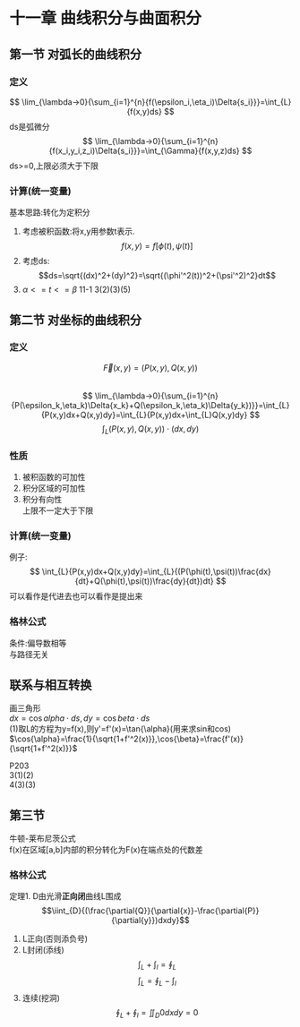 # 十一章 曲线积分与曲面积分  
## 第一节 对弧长的曲线积分  
### 定义  
$$ \lim_{\lambda→0}{\sum_{i=1}^{n}{f(\epsilon_i,\eta_i)\Delta{s_i}}}=\int_{L}{f(x,y)ds} $$
ds是弧微分  
$$ \lim_{\lambda→0}{\sum_{i=1}^{n}{f(x_i,y_i,z_i)\Delta{s_i}}}=\int_{\Gamma}{f(x,y,z)ds} $$
ds>=0,上限必须大于下限  
### 计算(统一变量)  
基本思路:转化为定积分  
1. 考虑被积函数:将x,y用参数t表示.  
$$f(x,y)=f[\phi(t),\psi(t)]$$
2. 考虑ds:
$$ds=\sqrt{(dx)^2+(dy)^2}=\sqrt{(\phi'^2(t))^2+(\psi'^2)^2}dt$$
3. $\alpha<=t<=\beta$
11-1 3(2)(3)(5)

## 第二节 对坐标的曲线积分  
### 定义  
$$ \vec{F}(x,y)=(P(x,y),Q(x,y)) $$  
$$ \lim_{\lambda→0}{\sum_{i=1}^{n}{P(\epsilon_k,\eta_k)\Delta{x_k}+Q(\epsilon_k,\eta_k)\Delta{y_k})}}=\int_{L}{P(x,y)dx+Q(x,y)dy}=\int_{L}{P(x,y)dx+\int_{L}Q(x,y)dy} $$
$$\int_{L}{(P(x,y),Q(x,y))\cdot(dx,dy)}$$
### 性质  
1. 被积函数的可加性  
2. 积分区域的可加性  
3. 积分有向性  
上限不一定大于下限

### 计算(统一变量)  
例子:  
$$ \int_{L}{P(x,y)dx+Q(x,y)dy}=\int_{L}{(P(\phi(t),\psi(t))\frac{dx}{dt}+Q(\phi(t),\psi(t))\frac{dy}{dt})dt} $$
可以看作是代进去也可以看作是提出来  

### 格林公式  
条件:偏导数相等  
与路径无关  

## 联系与相互转换  
画三角形  
$dx=\cos{alpha}{\cdot}ds,dy=\cos{beta}{\cdot}ds$  
(1)取L的方程为y=f(x),则y'=f'(x)=\tan{\alpha}(用来求sin和cos)  
$\cos{\alpha}=\frac{1}{\sqrt{1+f'^2(x)}},\cos{\beta}=\frac{f'(x)}{\sqrt{1+f'^2(x)}}$  

P203  
3(1)(2)  
4(3)(3)

## 第三节  
牛顿-莱布尼茨公式  
f(x)在区域[a,b]内部的积分转化为F(x)在端点处的代数差  

### 格林公式  
定理1. D由光滑**正向闭**曲线L围成  
$$\iint_{D}{(\frac{\partial{Q}}{\partial{x}}-\frac{\partial{P}}{\partial{y}})dxdy}$$
1. L正向(否则添负号)  
2. L封闭(添线)  
$$\int_L+\int_l=\oint_L$$
$$\int_L=\oint_L-\int_l$$
3. 连续(挖洞)  
$$\oint_L+\oint_l=\iint_D{0dxdy}=0$$


